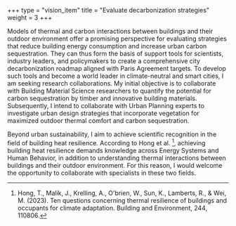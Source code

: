 +++
type = "vision_item"
title = "Evaluate decarbonization strategies"
weight = 3
+++

Models of thermal and carbon interactions between buildings and their outdoor environment offer a promising perspective for evaluating strategies that reduce building energy consumption and increase urban carbon sequestration. They can thus form the basis of support tools for scientists, industry leaders, and policymakers to create a comprehensive city decarbonization roadmap aligned with Paris Agreement targets. To develop such tools and become a world leader in climate-neutral and smart cities, I am seeking research collaborations. My initial objective is to collaborate with Building Material Science researchers to quantify the potential for carbon sequestration by timber and innovative building materials. Subsequently, I intend to collaborate with Urban Planning experts to investigate urban design strategies that incorporate vegetation for maximized outdoor thermal comfort and carbon sequestration.

Beyond urban sustainability, I aim to achieve scientific recognition in the field of building heat resilience. According to Hong et al. [^1], achieving building heat resilience demands knowledge across Energy Systems and Human Behavior, in addition to understanding thermal interactions between buildings and their outdoor environment. For this reason, I would welcome the opportunity to collaborate with specialists in these two fields.

[^1]: Hong, T., Malik, J., Krelling, A., O'brien, W., Sun, K., Lamberts, R., & Wei, M. (2023). Ten questions concerning thermal resilience of buildings and occupants for climate adaptation. Building and Environment, 244, 110806.
